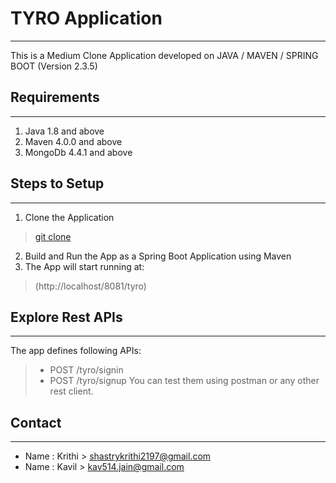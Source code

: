 # TYRO Application
---
This is a Medium Clone Application developed on JAVA / MAVEN / SPRING BOOT (Version 2.3.5)
## Requirements
---
1. Java 1.8 and above
2. Maven 4.0.0 and above
3. MongoDb 4.4.1 and above
## Steps to Setup
---
1. Clone the Application
> [git clone](https://github.com/shastrykrithi/knuth-spring-tyro.git)
2. Build and Run the App as a Spring Boot Application using Maven
3. The App will start running at:
> (http://localhost/8081/tyro)
## Explore Rest APIs
---
The app defines following APIs:
> - POST /tyro/signin
> - POST /tyro/signup
You can test them using postman or any other rest client.
## Contact
---
- Name : Krithi > shastrykrithi2197@gmail.com
- Name : Kavil > kav514.jain@gmail.com
  
